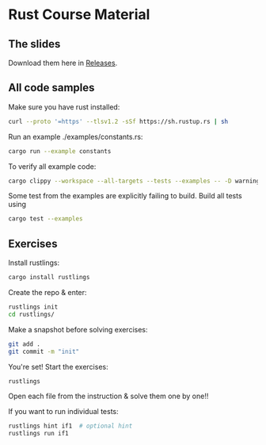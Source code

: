 # Rust Course Material

## The slides

Download them here in [Releases](https://github.com/jaques-sam/rust_course_material/releases).


## All code samples

Make sure you have rust installed:
```sh
curl --proto '=https' --tlsv1.2 -sSf https://sh.rustup.rs | sh
```

Run an example ./examples/constants.rs:
```sh
cargo run --example constants
```

To verify all example code:

```sh
cargo clippy --workspace --all-targets --tests --examples -- -D warnings
```

Some test from the examples are explicitly failing to build.
Build all tests using

```sh
cargo test --examples
```


## Exercises

Install rustlings:

```sh
cargo install rustlings
```

Create the repo & enter:
```sh
rustlings init
cd rustlings/
```

Make a snapshot before solving exercises:
```sh
git add .
git commit -m "init"
```

You're set!
Start the exercises:
```sh
rustlings
```

Open each file from the instruction & solve them one by one!!

If you want to run individual tests:
```sh
rustlings hint if1  # optional hint
rustlings run if1
```
